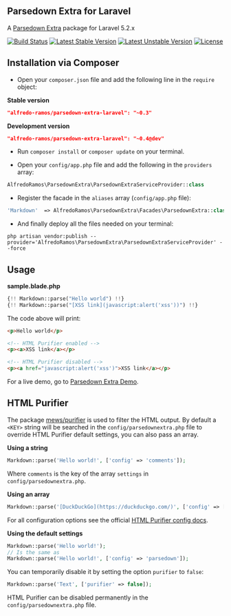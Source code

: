 ## Parsedown Extra for Laravel

A [Parsedown Extra](https://github.com/erusev/parsedown-extra) package for Laravel 5.2.x

[![Build Status](https://img.shields.io/travis/AlfredoRamos/parsedown-extra-laravel/master.svg?style=flat-square)](https://travis-ci.org/AlfredoRamos/parsedown-extra-laravel) [![Latest Stable Version](https://img.shields.io/packagist/v/alfredo-ramos/parsedown-extra-laravel.svg?style=flat-square&label=stable)](https://github.com/AlfredoRamos/parsedown-extra-laravel/releases) [![Latest Unstable Version](https://img.shields.io/packagist/vpre/alfredo-ramos/parsedown-extra-laravel.svg?style=flat-square&label=unstable)](https://packagist.org/packages/alfredo-ramos/parsedown-extra-laravel) [![License](https://img.shields.io/packagist/l/alfredo-ramos/parsedown-extra-laravel.svg?style=flat-square)](https://raw.githubusercontent.com/AlfredoRamos/parsedown-extra-laravel/master/LICENSE)

## Installation via Composer

* Open your ```composer.json``` file and add the following line in the ```require``` object:

**Stable version**

```json
"alfredo-ramos/parsedown-extra-laravel": "~0.3"
```

**Development version**

```json
"alfredo-ramos/parsedown-extra-laravel": "~0.4@dev"
```

* Run ```composer install``` or ```composer update``` on your terminal.

* Open your ```config/app.php``` file and add the following in the ```providers``` array:

```php
AlfredoRamos\ParsedownExtra\ParsedownExtraServiceProvider::class
```

* Register the facade in the ```aliases``` array (```config/app.php``` file):

```php
'Markdown'  => AlfredoRamos\ParsedownExtra\Facades\ParsedownExtra::class
```

* And finally deploy all the files needed on your terminal:

```shell
php artisan vendor:publish --provider='AlfredoRamos\ParsedownExtra\ParsedownExtraServiceProvider' --force
```

## Usage

**sample.blade.php**

```php
{!! Markdown::parse("Hello world") !!}
{!! Markdown::parse("[XSS link](javascript:alert('xss'))") !!}
```

The code above will print:

```html
<p>Hello world</p>

<!-- HTML Purifier enabled -->
<p><a>XSS link</a></p>

<!-- HTML Purifier disabled -->
<p><a href="javascript:alert('xss')">XSS link</a></p>
```

For a live demo, go to [Parsedown Extra Demo](http://parsedown.org/extra/).

## HTML Purifier

The package [mews/purifier](https://packagist.org/packages/mews/purifier) is used to filter the HTML output. By default a ```<KEY>``` string will be searched in the ```config/parsedownextra.php``` file to override HTML Purifier default settings, you can also pass an array.

**Using a string**

```php
Markdown::parse('Hello world!', ['config' => 'comments']);
```

Where ```comments``` is the key of the array ```settings``` in ```config/parsedownextra.php```.

**Using an array**

```php
Markdown::parse('[DuckDuckGo](https://duckduckgo.com/)', ['config' => ['URI.Host' => 'localhost', 'URI.DisableExternal' => true]]);
```

For all configuration options see the official [HTML Purifier config docs](http://htmlpurifier.org/live/configdoc/plain.html).

**Using the default settings**

```php
Markdown::parse('Hello world!');
// Is the same as
Markdown::parse('Hello world!', ['config' => 'parsedown']);
```

You can temporarily disable it by setting the option ```purifier``` to ```false```:

```php
Markdown::parse('Text', ['purifier' => false]);
```

HTML Purifier can be disabled permanently in the ```config/parsedownextra.php``` file.